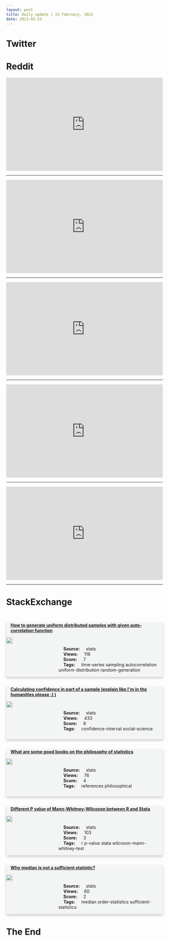 ```yaml
---
layout: post
title: Daily update | 23 February, 2023
date: 2023-02-23
---
```


<script async src="https://platform.twitter.com/widgets.js" charset="utf-8"></script>


<script src='https://storage.ko-fi.com/cdn/scripts/overlay-widget.js'></script>
<script>
  kofiWidgetOverlay.draw('themldojo', {
    'type': 'floating-chat',
    'floating-chat.donateButton.text': 'Support me',
    'floating-chat.donateButton.background-color': '#f45d22',
    'floating-chat.donateButton.text-color': '#fff'
  });
</script>

# Twitter 

<blockquote class="twitter-tweet"><a href="https://twitter.com/NeckarValue/status/1628416968154832896"></a></blockquote>

<blockquote class="twitter-tweet"><a href="https://twitter.com/RealSexyCyborg/status/1628411193135341569"></a></blockquote>

<blockquote class="twitter-tweet"><a href="https://twitter.com/ylecun/status/1628390522892025860"></a></blockquote>

<blockquote class="twitter-tweet"><a href="https://twitter.com/AndrewYNg/status/1628438663125401600"></a></blockquote>

<blockquote class="twitter-tweet"><a href="https://twitter.com/chartdata/status/1628455067073355777"></a></blockquote>

<blockquote class="twitter-tweet"><a href="https://twitter.com/ylecun/status/1628386056641847296"></a></blockquote>

<blockquote class="twitter-tweet"><a href="https://twitter.com/kaggle/status/1628424802112348164"></a></blockquote>

<blockquote class="twitter-tweet"><a href="https://twitter.com/GoogleAI/status/1628438158164758529"></a></blockquote>

<blockquote class="twitter-tweet"><a href="https://twitter.com/huggingface/status/1628396598530015233"></a></blockquote>

<blockquote class="twitter-tweet"><a href="https://twitter.com/ylecun/status/1628383670921732098"></a></blockquote>

# Reddit 

<iframe id="reddit-embed" src="https://www.redditmedia.com/r/datascience/comments/11949lo/why_is_the_field_called_data_science_and_not?ref_source=embed&amp;ref=share&amp;embed=true" sandbox="allow-scripts allow-same-origin allow-popups" style="border: none;" height="300" width="100%" scrolling="yes"></iframe>
<hr style="width:100%;text-align:left;margin-left:0">
<iframe id="reddit-embed" src="https://www.redditmedia.com/r/MachineLearning/comments/1194wm0/p_mit_introduction_to_datacentric_ai?ref_source=embed&amp;ref=share&amp;embed=true" sandbox="allow-scripts allow-same-origin allow-popups" style="border: none;" height="300" width="100%" scrolling="yes"></iframe>
<hr style="width:100%;text-align:left;margin-left:0">
<iframe id="reddit-embed" src="https://www.redditmedia.com/r/MachineLearning/comments/118pof6/d_deep_learning_is_the_only_thing_that_currently?ref_source=embed&amp;ref=share&amp;embed=true" sandbox="allow-scripts allow-same-origin allow-popups" style="border: none;" height="300" width="100%" scrolling="yes"></iframe>
<hr style="width:100%;text-align:left;margin-left:0">
<iframe id="reddit-embed" src="https://www.redditmedia.com/r/dataengineering/comments/1191ia8/what_does_your_companys_current_data_landscape?ref_source=embed&amp;ref=share&amp;embed=true" sandbox="allow-scripts allow-same-origin allow-popups" style="border: none;" height="300" width="100%" scrolling="yes"></iframe>
<hr style="width:100%;text-align:left;margin-left:0">
<iframe id="reddit-embed" src="https://www.redditmedia.com/r/datascience/comments/118vpor/i_feel_so_stressed_to_keep_up_withthis_fastpaced?ref_source=embed&amp;ref=share&amp;embed=true" sandbox="allow-scripts allow-same-origin allow-popups" style="border: none;" height="300" width="100%" scrolling="yes"></iframe>
<hr style="width:100%;text-align:left;margin-left:0">

<style>
.card {
box-shadow: 0 4px 8px 0 rgba(0,0,0,0.2);
transition: 0.3s;
width: 100%;
background-color: #F3F4F4;
}
p{
    margin-left:  3em;
    padding-top: 1em;
}
.part2{
    display: grid;
    grid-template-columns: 1fr 3fr;
}
h4{
    margin: 1em;
}

.card:hover {
box-shadow: 0 8px 16px 0 rgba(0,0,0,0.2);
}
b {
padding: 2px 16px;
}
</style>
  
# StackExchange 


  <br>
  <div class="card">
  <h4><a href='https://stats.stackexchange.com/questions/606259/how-to-generate-uniform-distributed-samples-with-given-auto-correlation-function'>How to generate uniform distributed samples with given auto-correlation function</a></h4> 
  <div class="part2">
      <img src="https://cdn.sstatic.net/Sites/stats/Img/apple-touch-icon@2.png?v=344f57aa10cc" alt="Img missing!" style="width:40%">
      <p><b>Source:</b> stats<br><b>Views:</b> 116<br><b>Score:</b> 7<br><b>Tags:</b> <span class="badge badge-dark">time-series</span> <span class="badge badge-dark">sampling</span> <span class="badge badge-dark">autocorrelation</span> <span class="badge badge-dark">uniform-distribution</span> <span class="badge badge-dark">random-generation</span></p> 
  </div>
  </div>
      
  <br>
  <div class="card">
  <h4><a href='https://stats.stackexchange.com/questions/606195/calculating-confidence-in-part-of-a-sample-explain-like-im-in-the-humanities-p'>Calculating confidence in part of a sample (explain like I&#39;m in the humanities please :) )</a></h4> 
  <div class="part2">
      <img src="https://cdn.sstatic.net/Sites/stats/Img/apple-touch-icon@2.png?v=344f57aa10cc" alt="Img missing!" style="width:40%">
      <p><b>Source:</b> stats<br><b>Views:</b> 433<br><b>Score:</b> 6<br><b>Tags:</b> <span class="badge badge-dark">confidence-interval</span> <span class="badge badge-dark">social-science</span></p> 
  </div>
  </div>
      
  <br>
  <div class="card">
  <h4><a href='https://stats.stackexchange.com/questions/606240/what-are-some-good-books-on-the-philosophy-of-statistics'>What are some good books on the philosophy of statistics</a></h4> 
  <div class="part2">
      <img src="https://cdn.sstatic.net/Sites/stats/Img/apple-touch-icon@2.png?v=344f57aa10cc" alt="Img missing!" style="width:40%">
      <p><b>Source:</b> stats<br><b>Views:</b> 76<br><b>Score:</b> 4<br><b>Tags:</b> <span class="badge badge-dark">references</span> <span class="badge badge-dark">philosophical</span></p> 
  </div>
  </div>
      
  <br>
  <div class="card">
  <h4><a href='https://stats.stackexchange.com/questions/606222/different-p-value-of-mann-whitney-wilcoxon-between-r-and-stata'>Different P value of Mann-Whitney-Wilcoxon between R and Stata</a></h4> 
  <div class="part2">
      <img src="https://cdn.sstatic.net/Sites/stats/Img/apple-touch-icon@2.png?v=344f57aa10cc" alt="Img missing!" style="width:40%">
      <p><b>Source:</b> stats<br><b>Views:</b> 103<br><b>Score:</b> 3<br><b>Tags:</b> <span class="badge badge-dark">r</span> <span class="badge badge-dark">p-value</span> <span class="badge badge-dark">stata</span> <span class="badge badge-dark">wilcoxon-mann-whitney-test</span></p> 
  </div>
  </div>
      
  <br>
  <div class="card">
  <h4><a href='https://stats.stackexchange.com/questions/606187/why-median-is-not-a-sufficient-statistic'>Why median is not a sufficient statistic?</a></h4> 
  <div class="part2">
      <img src="https://cdn.sstatic.net/Sites/stats/Img/apple-touch-icon@2.png?v=344f57aa10cc" alt="Img missing!" style="width:40%">
      <p><b>Source:</b> stats<br><b>Views:</b> 60<br><b>Score:</b> 2<br><b>Tags:</b> <span class="badge badge-dark">median</span> <span class="badge badge-dark">order-statistics</span> <span class="badge badge-dark">sufficient-statistics</span></p> 
  </div>
  </div>
      
# The End